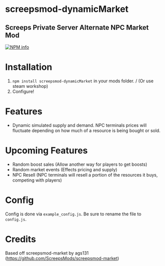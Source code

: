 # screepsmod-dynamicMarket

## Screeps Private Server Alternate NPC Market Mod

[![NPM info](https://nodei.co/npm/screepsmod-dynamicMarket.png?downloads=true)](https://npmjs.org/package/screepsmod-dynamicMarket)

# Installation 

1. `npm install screepsmod-dynamicMarket` in your mods folder. / (Or use steam workshop)
2. Configure!

# Features

- Dynamic simulated supply and demand. NPC terminals prices will fluctuate depending on how much of a resource is being bought or sold.

# Upcoming Features

- Random boost sales (Allow another way for players to get boosts)
- Random market events (Effects pricing and supply)
- NPC Resell (NPC terminals will resell a portion of the resources it buys, competing with players)

# Config
Config is done via `example_config.js`. Be sure to rename the file to `config.js`.

# Credits
Based off screepsmod-market by ags131 (https://github.com/ScreepsMods/screepsmod-market)

